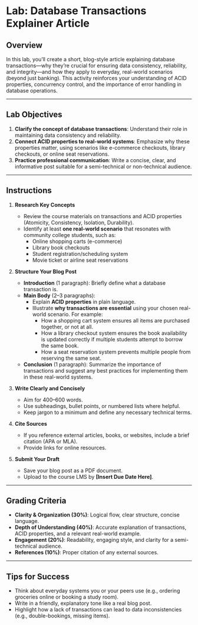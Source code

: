 # Lab: Database Transactions Explainer Article

## Overview
In this lab, you’ll create a short, blog-style article explaining database transactions—why they’re crucial for ensuring data consistency, reliability, and integrity—and how they apply to everyday, real-world scenarios (beyond just banking). This activity reinforces your understanding of ACID properties, concurrency control, and the importance of error handling in database operations.

---

## Lab Objectives
1. **Clarify the concept of database transactions**: Understand their role in maintaining data consistency and reliability.  
2. **Connect ACID properties to real-world systems**: Emphasize why these properties matter, using scenarios like e-commerce checkouts, library checkouts, or online seat reservations.  
3. **Practice professional communication**: Write a concise, clear, and informative post suitable for a semi-technical or non-technical audience.

---

## Instructions

1. **Research Key Concepts**  
   - Review the course materials on transactions and ACID properties (Atomicity, Consistency, Isolation, Durability).  
   - Identify at least **one real-world scenario** that resonates with community college students, such as:
     - Online shopping carts (e-commerce)  
     - Library book checkouts  
     - Student registration/scheduling system  
     - Movie ticket or airline seat reservations

2. **Structure Your Blog Post**  
   - **Introduction** (1 paragraph): Briefly define what a database transaction is.  
   - **Main Body** (2–3 paragraphs):  
     - Explain **ACID properties** in plain language.  
     - Illustrate **why transactions are essential** using your chosen real-world scenario. For example:  
       - How a shopping cart system ensures all items are purchased together, or not at all.  
       - How a library checkout system ensures the book availability is updated correctly if multiple students attempt to borrow the same book.  
       - How a seat reservation system prevents multiple people from reserving the same seat.  
   - **Conclusion** (1 paragraph): Summarize the importance of transactions and suggest any best practices for implementing them in these real-world systems.

3. **Write Clearly and Concisely**  
   - Aim for 400–600 words.  
   - Use subheadings, bullet points, or numbered lists where helpful.  
   - Keep jargon to a minimum and define any necessary technical terms.

4. **Cite Sources**  
   - If you reference external articles, books, or websites, include a brief citation (APA or MLA).  
   - Provide links for online resources.

5. **Submit Your Draft**  
   - Save your blog post as a PDF document.  
   - Upload to the course LMS by **[Insert Due Date Here]**.

---

## Grading Criteria
- **Clarity & Organization (30%)**: Logical flow, clear structure, concise language.  
- **Depth of Understanding (40%)**: Accurate explanation of transactions, ACID properties, and a relevant real-world example.  
- **Engagement (20%)**: Readability, engaging style, and clarity for a semi-technical audience.  
- **References (10%)**: Proper citation of any external sources.

---

## Tips for Success
- Think about everyday systems you or your peers use (e.g., ordering groceries online or booking a study room).
- Write in a friendly, explanatory tone like a real blog post.
- Highlight how a lack of transactions can lead to data inconsistencies (e.g., double-bookings, missing items).
